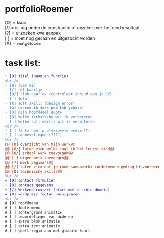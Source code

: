 # portfolioRoemer
[O] = klaar <br>
[/] = is nog onder de constructie of onzeker over het eind resultaat <br>
[?] = uitzoeken kwa aanpak <br>
[ ] = moet nog gedaan en uitgezocht worden <br> 
[X] = vastgelopen
# task list:
```diff
+ [O] titel (naam en functie)
<br />
- [O] over mij
- [/] het kaartje
- [O/] link naar cv (controleer inhoud van je CV)
- [ ] foto
- [X] soft skills (design error)
- [O] waarom ik deze pad heb gekozen
- [O] Mijn hoofddoel quote
- [O] Welke technische wil ik verbeteren
- [ ] Welke soft skills wil ik verbeteren
<br />
! [ ] links naar profesionele media (?)
! [ ] aanbevelingen (????)
<br />
@@ [O] overzicht van mijn werk@@
@@ [O/] laten zien welke taal ik het leukst vind@@
@@ [O/] school werk toevoegen@@
@@ [ ] eigen werk toevoegen@@
@@ [?] werk pagina's@@
@@ [/] laten zien dat je goed samenwerkt (ondernemen gedrag bijvoorbeed)@@
@@ [O] technische skills@@ 
<br />
+ [O] contact formulier
+ [O] contact gegevens
+ [/] Werkend contact (start met d echte domein)
+ [O] wordpress footer verwijderen
<br />
# [O] hoofdmenu
# [ ] footermenu
# [ ] achtergrond animatie
# [ ] beoordelingen van anderen
# [ ] extra blok animatie
# [ ] extra text animatie
# [ ] geeft regio aan met globale kaart
```
